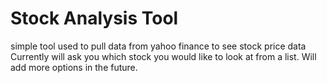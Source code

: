 # Stock Analysis Tool
simple tool used to pull data from yahoo finance to see stock price data
\
Currently will ask you which stock you would like to look at from a list. Will add more options in the future.
